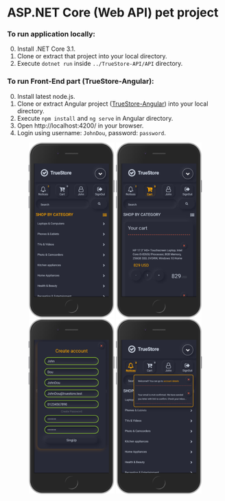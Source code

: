 # ASP.NET Core (Web API) pet project
### To run application locally: 

0. Install .NET Core 3.1.
1. Clone or extract that project into your local directory.
2. Execute `dotnet run` inside `../TrueStore-API/API` directory.

### To run Front-End part (TrueStore-Angular):
0. Install latest node.js.
1. Clone or extract Angular project ([TrueStore-Angular](https://github.com/WestSmit/TrueStore-Angular)) into your local directory.
2. Execute `npm install` and `ng serve` in Angular directory.
3. Open http://localhost:4200/ in your browser.
4. Login using username: `JohnDou`, password: `password`.

<p align="center"><img width=200px src=https://github.com/WestSmit/TrueStore-Angular/blob/master/src/assets/screenshot_phone_1.png> <img width=200px src=https://github.com/WestSmit/TrueStore-Angular/blob/master/src/assets/screenshot_phone_2.png> <img width=200px src=https://github.com/WestSmit/TrueStore-Angular/blob/master/src/assets/screenshot_phone_3.png> <img width=200px src=https://github.com/WestSmit/TrueStore-Angular/blob/master/src/assets/screenshot_phone_4.png></p>

